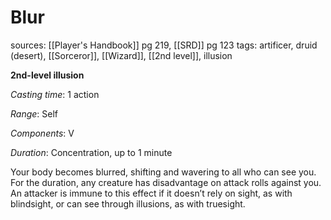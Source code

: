 # Blur
sources: [[Player's Handbook]] pg 219, [[SRD]] pg 123
tags: artificer, druid (desert), [[Sorceror]], [[Wizard]], [[2nd level]], illusion

**2nd-level illusion**

*Casting time*: 1 action

*Range*: Self

*Components*: V

*Duration*: Concentration, up to 1 minute

Your body becomes blurred, shifting and wavering to all who can see you. For the duration, any creature has disadvantage on attack rolls against you. An attacker is immune to this effect if it doesn’t rely on sight, as with blindsight, or can see through illusions, as with truesight.
